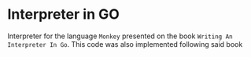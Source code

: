# Interpreter in GO

Interpreter for the language `Monkey` presented on the book `Writing An Interpreter In Go`. This code was also implemented
following said book
